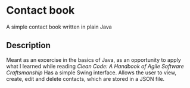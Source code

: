 # Contact book
A simple contact book written in plain Java
## Description
Meant as an excercise in the basics of Java, as an opportunity to apply what I learned while reading *Clean Code: A Handbook of Agile Software Craftsmanship* Has a simple Swing interface. Allows the user to view, create, edit and delete contacts, which are stored in a JSON file. 
